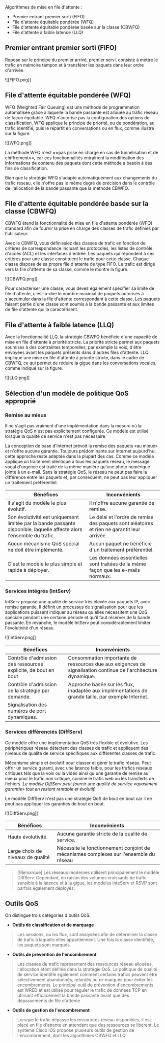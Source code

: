 
Algorithmes de mise en file d'attente :

-   Premier entrant premier sorti (FIFO)
-   File d'attente équitable pondérée (WFQ)
-   File d'attente équitable pondérée basée sur la classe (CBWFQ)
-   File d'attente à faible latence (LLQ)

## Premier entrant premier sorti (FIFO)

Repose sur le principe du premier arrivé, premier servi, consiste à mettre le trafic en mémoire tampon et à transférer les paquets dans leur ordre d'arrivée.

![[FIFO.png]]

## File d'attente équitable pondérée (WFQ)

WFQ (Weighted Fair Queuing) est une méthode de programmation automatisée grâce à laquelle la bande passante est allouée au trafic réseau de façon équitable. WFQ n'autorise pas la configuration des options de classification. WFQ applique le principe de priorité, ou de pondération, au trafic identifié, puis le répartit en conversations ou en flux, comme illustré sur la figure.

![[WFQ.png]]

La méthode WFQ n'est ==pas prise en charge en cas de tunnélisation et de chiffrement==, car ces fonctionnalités entraînent la modification des informations de contenu des paquets dont cette méthode a besoin à des fins de classification.

Bien que la stratégie WFQ s'adapte automatiquement aux changements du trafic réseau, elle n'offre pas le même degré de précision dans le contrôle de l'allocation de la bande passante que la méthode CBWFQ.

## File d'attente équitable pondérée basée sur la classe (CBWFQ)

CBWFQ étend la fonctionnalité de mise en file d'attente pondérée (WFQ) standard afin de fournir la prise en charge des classes de trafic définies par l'utilisateur.

Avec le CBWFQ, vous définissiez des classes de trafic en fonction de critères de correspondance incluant les protocoles, les listes de contrôle d'accès (ACL) et les interfaces d'entrée. Les paquets qui répondent à ces critères pour une classe constituent le trafic pour cette classe. Chaque classe dispose de sa propre file d'attente de type FIFO. Le trafic est dirigé vers la file d'attente de sa classe, comme le montre la figure.

![[CBWFQ.png]]

Pour caractériser une classe, vous devez également spécifier sa limite de file d'attente, c'est-à-dire le nombre maximal de paquets autorisés à s'accumuler dans la file d'attente correspondant à cette classe. Les paquets faisant partie d'une classe sont soumis à la bande passante et aux limites de file d'attente qui la caractérisent.

## File d'attente à faible latence (LLQ)

Avec la fonctionnalité LLQ, la stratégie CBWFQ bénéficie d'une capacité de mise en file d'attente à priorité stricte. La priorité stricte permet aux paquets soumises à des contraintes temporelles, par exemple la voix, d'être envoyées avant les paquets présents dans d'autres files d'attente. LLQ implique une mise en file d'attente à priorité stricte, dans le cadre de CBWFQ, ce qui permet de réduire la gigue dans les conversations vocales, comme indiqué sur la figure.

![[LLQ.png]]


## Sélection d'un modèle de politique QoS approprié

### Remise au mieux

Il ne s'agit pas vraiment d'une implémentation dans la mesure où la stratégie QoS n'est pas explicitement configurée. Ce modèle est utilisé lorsque la qualité de service n'est pas nécessaire.

La conception de base d'Internet prévoit la remise des paquets «au mieux» et n'offre aucune garantie. Toujours prédominante sur Internet aujourd'hui, cette approche reste adaptée dans la plupart des cas. Comme ce modèle applique un traitement identique à tous les paquets réseau, le message vocal d'urgence est traité de la même manière qu'une photo numérique jointe à un e-mail. Sans la stratégie QoS, le réseau ne peut pas faire la différence entre les paquets et, par conséquent, ne peut pas leur appliquer un traitement préférentiel.

| Bénéfices | Inconvénients |  
| -------- | -------- |
| Il s'agit du modèle le plus évolutif.| Il n'offre aucune garantie de remise. | 
| Son évolutivité est uniquement limitée par la bande passante disponible, laquelle affecte alors l'ensemble du trafic. | Le délai et l'ordre de remise des paquets sont aléatoires et rien ne garantit leur arrivée. |
| Aucun mécanisme QoS spécial ne doit être implémenté.| Aucun paquet ne bénéficie d'un traitement préférentiel. |
| C'est le modèle le plus simple et rapide à déployer.| Les données essentielles sont traitées de la même façon que les e-mails normaux. |



### Services intégrés (IntServ)

IntServ propose une qualité de service très élevée aux paquets IP, avec remise garantie. Il définit un processus de signalisation pour que les applications puissent indiquer au réseau qu'elles nécessitent une QoS spéciale pendant une certaine période et qu'il faut réserver de la bande passante. En revanche, le modèle IntServ peut considérablement limiter l'évolutivité d'un réseau.

![[IntServ.png]]

| Bénéfices | Inconvénients |  
| -------- | -------- |
| Contrôle d'admission des ressources explicite, de bout en bout| Consommation importante de ressources due aux exigences de signalisation continue de l'architecture dynamique. | 
| Contrôle d'admission de la stratégie par demande. | Approche basée sur les flux, inadaptée aux implémentations de grande taille, par exemple Internet.|
| Signalisation des numéros de port dynamiques.|  |


### Services différenciés (DiffServ)

Ce modèle offre une implémentation QoS très flexible et évolutive. Les périphériques réseau détectent des classes de trafic et appliquent des niveaux de qualité de service spécifiques aux différentes classes de trafic.

Mécanisme simple et évolutif pour classer et gérer le trafic réseau. Peut offrir un service garanti, avec une latence faible, pour les trafics réseaux critiques tels que la voix ou la vidéo ainsi qu'une garantie de remise au mieux pour le trafic non critique, comme le trafic web ou les transferts de fichiers.
*Le modèle DiffServ peut fournir une qualité de service «quasiment garantie» tout en restant rentable et évolutif.*

Le modèle DiffServ n'est pas une stratégie QoS de bout en bout car il ne peut pas appliquer les garanties de bout en bout.

![[DiffServ.png]]

| Bénéfices | Inconvénients |  
| -------- | -------- |
| Haute évolutivité.| Aucune garantie stricte de la qualité de service. | 
| Large choix de niveaux de qualité | Nécessite le fonctionnement conjoint de mécanismes complexes sur l'ensemble du réseau|

>[!Remarque]
>Les réseaux modernes utilisent principalement le modèle DiffServ. Cependant, en raison des volumes croissants de trafic sensible à la latence et à la gigue, les modèles InteServ et RSVP sont parfois également déployés.


## Outils QoS

On distingue trois catégories d'outils QoS.

- **Outils de classification et de marquage**
>Les sessions, ou les flux, sont analysées afin de déterminer la classe de trafic à laquelle elles appartiennent.
>Une fois la classe identifiée, les paquets sont marqués.

- **Outils de prévention de l'encombrement**
>Les classes de trafic représentent des ressources réseau allouées, l'allocation étant définie dans la stratégie QoS.
>La politique de qualité de service identifie également comment certains trafics peuvent être sélectivement abandonnés, retardés ou re-marqués pour éviter les encombrements.
>Le principal outil de prévention d'encombrements est WRED et est utilisé pour réguler le trafic de données TCP en utilisant efficacement la bande passante avant que des dépassements de file d'attente

- **Outils de gestion de l'encombrement**
>Lorsque le trafic dépasse les ressources réseau disponibles, il est placé en file d'attente en attendant que des ressources se libèrent.
>Le système Cisco IOS propose plusieurs outils de gestion de l'encombrement, dont les algorithmes CBWFQ et LLQ.